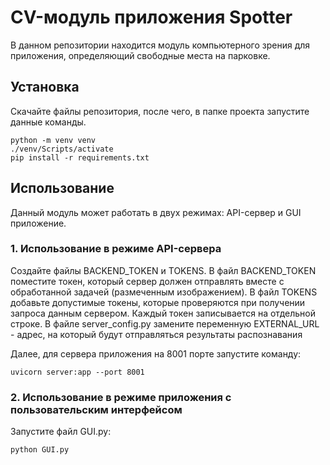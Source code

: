 # CV-модуль приложения Spotter 

В данном репозитории находится модуль компьютерного зрения для приложения, определяющий свободные места на парковке.

## Установка
Скачайте файлы репозитория, после чего, в папке проекта запустите данные команды.
```
python -m venv venv
./venv/Scripts/activate
pip install -r requirements.txt
```

## Использование
Данный модуль может работать в двух режимах: API-сервер и GUI приложение.
### 1. Использование в режиме API-сервера
Создайте файлы BACKEND_TOKEN и TOKENS. В файл BACKEND_TOKEN поместите токен, который сервер должен отправлять вместе с обработанной задачей (размеченным изображением). В файл TOKENS добавьте допустимые токены, которые проверяются при получении запроса данным сервером. Каждый токен записывается на отдельной строке. В файле server_config.py замените переменную EXTERNAL_URL - адрес, на который будут отправляться результаты распознавания 

Далее, для сервера приложения на 8001 порте запустите команду:
```
uvicorn server:app --port 8001
```
### 2. Использование в режиме приложения с пользовательским интерфейсом
Запустите файл GUI.py:
```
python GUI.py
```
